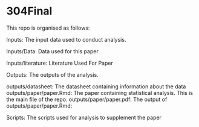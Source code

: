 # 304Final

This repo is organised as follows:

Inputs: The input data used to conduct analysis.

Inputs/Data: Data used for this paper

Inputs/literature: Literature Used For Paper

Outputs: The outputs of the analysis.

outputs/datasheet: The datasheet containing information about the data
outputs/paper/paper.Rmd: The paper containing statistical analysis. This is the main file of the repo.
outputs/paper/paper.pdf: The output of outputs/paper/paper.Rmd:

Scripts: The scripts used for analysis to supplement the paper